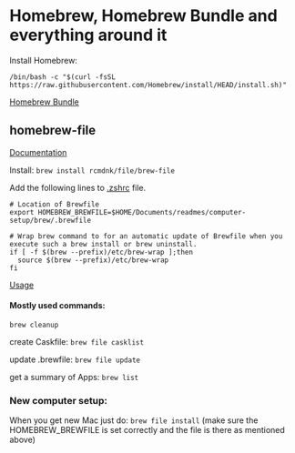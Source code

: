 # Homebrew,  Homebrew Bundle and everything around it

Install Homebrew:   
```
/bin/bash -c "$(curl -fsSL https://raw.githubusercontent.com/Homebrew/install/HEAD/install.sh)"
```

[Homebrew Bundle](https://github.com/Homebrew/homebrew-bundle)

## homebrew-file

[Documentation](https://homebrew-file.readthedocs.io/en/latest/index.html)

Install: `brew install rcmdnk/file/brew-file`

Add the following lines to [.zshrc](/computer-setup/zshrc/.zshrc) file.

```
# Location of Brewfile
export HOMEBREW_BREWFILE=$HOME/Documents/readmes/computer-setup/brew/.brewfile

# Wrap brew command to for an automatic update of Brewfile when you execute such a brew install or brew uninstall.
if [ -f $(brew --prefix)/etc/brew-wrap ];then
  source $(brew --prefix)/etc/brew-wrap
fi
```

[Usage](https://homebrew-file.readthedocs.io/en/latest/getting_started.html#use-local-brewfile)

#### Mostly used commands:

`brew cleanup`

create Caskfile: `brew file casklist`

update .brewfile: `brew file update`

get a summary of Apps: `brew list`

### New computer setup:
When you get new Mac just do:
`brew file install`
(make sure the HOMEBREW_BREWFILE is set correctly and the file is there as mentioned above)
